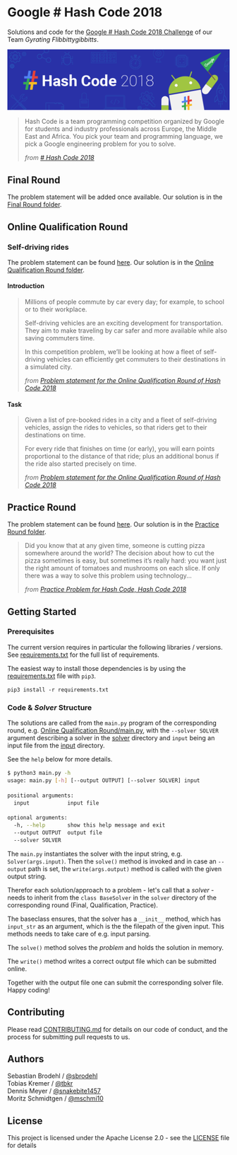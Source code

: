 # Google \# Hash Code 2018

Solutions and code for the [Google \# Hash Code 2018 Challenge](https://hashcode.withgoogle.com) of our Team _Gyrating Flibbittygibbitts_.

![HashCode 2018 Banner](HashCode2018.png)

> Hash Code is a team programming competition organized by Google for students
> and industry professionals across Europe, the Middle East and Africa.
> You pick your team and programming language, we pick a Google engineering 
> problem for you to solve.
>
> _from [\# Hash Code 2018](https://hashcode.withgoogle.com)_

## Final Round

The problem statement will be added once available.
Our solution is in the [Final Round folder](Final%20Round).

## Online Qualification Round
### Self-driving rides

The problem statement can be found [here](Online%20Qualification%20Round/online_qualification_round_2018.pdf).
Our solution is in the [Online Qualification Round folder](Online%20Qualification%20Round).

#### Introduction

> Millions of people commute by car every day; for example, to school or to their workplace.
>
> Self-driving vehicles are an exciting development for transportation.
> They aim to make traveling by car safer and more available while also saving commuters time.
>
> In this competition problem, we’ll be looking at how a fleet of self-driving vehicles can efficiently get commuters to their destinations in a simulated city. 
>
> _from [Problem statement for the Online Qualification Round of Hash Code 2018](Online%20Qualification%20Round/online_qualification_round_2018.pdf)_

#### Task

> Given a list of pre-booked rides in a city and a fleet of self-driving vehicles,
> assign the rides to vehicles, so that riders get to their destinations on time.
>
> For every ride that finishes on time (or early), you will earn points
> proportional to the distance of that ride;
> plus an additional bonus if the ride also started precisely on time.
>
> _from [Problem statement for the Online Qualification Round of Hash Code 2018](Online%20Qualification%20Round/online_qualification_round_2018.pdf)_

## Practice Round

The problem statement can be found [here](Practice%20Round/pizza.pdf).
Our solution is in the [Practice Round folder](Practice%20Round).

> Did you know that at any given time, someone is cutting pizza somewhere around the world?
> The decision about how to cut the pizza sometimes is easy, but sometimes it’s ​really hard:
> you want just the right amount of tomatoes and mushrooms on each slice.
> If only there was a way to solve this problem using technology...
>
> _from [Practice Problem for Hash Code, Hash Code 2018](Practice%20Round/pizza.pdf)_

## Getting Started

### Prerequisites

The current version requires in particular the following libraries / versions.
See [requirements.txt](requirements.txt) for the full list of requirements.

The easiest way to install those dependencies is by using the [requirements.txt](requirements.txt) file with `pip3`.
```commandline
pip3 install -r requirements.txt
```

### Code \& *Solver* Structure

The solutions are called from the `main.py` program of the corresponding round,
e.g. [Online Qualification Round/main.py](Online%20Qualification%20Round/main.py),
with the `--solver SOLVER` argument describing a solver in the
[solver](Online%20Qualification%20Round/solver) directory and
`input` being an input file from the
[input](Online%20Qualification%20Round/input) directory.

See the `help` below for more details.

```bash
$ python3 main.py -h
usage: main.py [-h] [--output OUTPUT] [--solver SOLVER] input

positional arguments:
  input            input file

optional arguments:
  -h, --help       show this help message and exit
  --output OUTPUT  output file
  --solver SOLVER
```

The `main.py` instantiates the solver with the input string, e.g.
`Solver(args.input)`.
Then the `solve()` method is invoked and in case an `--output` path is set,
the `write(args.output)` method is called with the given output string.

Therefor each solution/approach to a problem - let's call that a *solver* -
needs to inherit from the `class BaseSolver` in the `solver` directory of the
corresponding round (Final, Qualification, Practice).

The baseclass ensures, that the solver has a `__init__` method, which has `input_str` as an argument,
which is the the filepath of the given input.
This methods needs to take care of e.g. input parsing.

The `solve()` method solves the *problem* and holds the solution in memory.

The `write()` method writes a correct output file which can be submitted
online.

Together with the output file one can submit the corresponding solver file.  
Happy coding!

## Contributing

Please read [CONTRIBUTING.md](CONTRIBUTING.md) for details on our code of conduct, and the process for submitting pull requests to us.

## Authors

Sebastian Brodehl / [@sbrodehl](https://github.com/sbrodehl)  
Tobias Kremer / [@tbkr](https://github.com/tbkr)  
Dennis Meyer / [@snakebite1457](https://github.com/snakebite1457)  
Moritz Schmidtgen / [@mschmi10](https://github.com/mschmi10)

## License

This project is licensed under the Apache License 2.0 - see the [LICENSE](LICENSE) file for details
